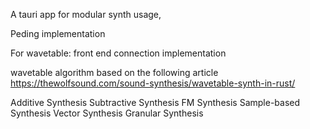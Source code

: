 A tauri app for modular synth usage, 

Peding implementation 

For wavetable: front end connection implementation

wavetable algorithm based on the following article https://thewolfsound.com/sound-synthesis/wavetable-synth-in-rust/

Additive Synthesis
Subtractive Synthesis
FM Synthesis
Sample-based Synthesis
Vector Synthesis
Granular Synthesis

